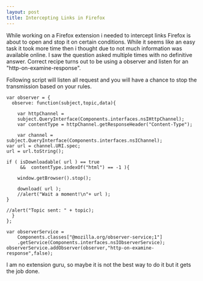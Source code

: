 ```yaml
---
layout: post
title: Intercepting Links in Firefox
---
```


While working on a Firefox extension i needed to intercept links Firefox
is about to open and stop it on certain conditions. While it seems like
an easy task it took more time then i thought due to not much
information was available online. I saw the question asked multiple
times with no definitive answer. Correct recipe turns out to be using a
observer and listen for an "http-on-examine-response".

Following script will listen all request and you will have a chance to
stop the transmission based on your rules.

    var observer = {
      observe: function(subject,topic,data){
    
    	var httpChannel = 
    	subject.QueryInterface(Components.interfaces.nsIHttpChannel);
    	var contentType = httpChannel.getResponseHeader("Content-Type");
    
    	var channel = subject.QueryInterface(Components.interfaces.nsIChannel);
	var url = channel.URI.spec;
	url = url.toString();
	    
	if ( isDownloadable( url ) == true 
	     &&  contentType.indexOf("html") == -1 ){

	    window.getBrowser().stop();
	    
	    download( url );
	    //alert("Wait a moment!\n"+ url );
	}
	
	//alert("Topic sent: " + topic);
      }
    };

    var observerService =
        Components.classes["@mozilla.org/observer-service;1"]
        .getService(Components.interfaces.nsIObserverService);
    observerService.addObserver(observer,"http-on-examine-response",false);

I am no extension guru, so maybe it is not the best way to do it but it
gets the job done.

